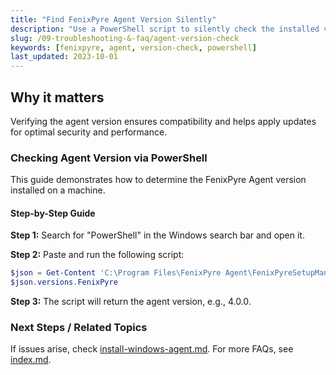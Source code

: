```yaml
---
title: "Find FenixPyre Agent Version Silently"
description: "Use a PowerShell script to silently check the installed version of the FenixPyre Agent on user machines."
slug: /09-troubleshooting-&-faq/agent-version-check
keywords: [fenixpyre, agent, version-check, powershell]
last_updated: 2023-10-01
---
```


## Why it matters
Verifying the agent version ensures compatibility and helps apply updates for optimal security and performance.

### Checking Agent Version via PowerShell
This guide demonstrates how to determine the FenixPyre Agent version installed on a machine.

#### Step-by-Step Guide
**Step 1:** Search for "PowerShell" in the Windows search bar and open it.

**Step 2:** Paste and run the following script:

```powershell
$json = Get-Content 'C:\Program Files\FenixPyre Agent\FenixPyreSetupManifest' | Out-String | ConvertFrom-Json
$json.versions.FenixPyre
```

**Step 3:** The script will return the agent version, e.g., 4.0.0.

<!-- IMG:     ./media/09-troubleshooting-&-faq/agent-version-output.png | Alt: Screenshot of PowerShell output showing agent version -->

### Next Steps / Related Topics
If issues arise, check [install-windows-agent.md](../03-setup-&-installation/install-windows-agent.md). For more FAQs, see [index.md](./index.md).